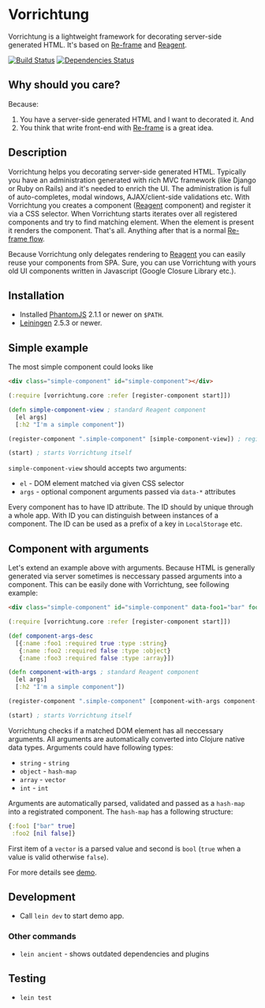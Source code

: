 Vorrichtung
===========

Vorrichtung is a lightweight framework for decorating server-side generated HTML. It's based on
 [Re-frame](https://github.com/Day8/re-frame) and [Reagent](https://github.com/reagent-project/reagent).


[![Build Status](https://travis-ci.org/druids/vorrichtung.svg?branch=master)](https://travis-ci.org/druids/vorrichtung)
[![Dependencies Status](https://jarkeeper.com/druids/vorrichtung/status.png)](https://jarkeeper.com/druids/vorrichtung)


Why should you care?
------------------

Because:

1. You have a server-side generated HTML and I want to decorated it. And
2. You think that write front-end with [Re-frame](https://github.com/Day8/re-frame) is a great idea.


Description
-----------

Vorrichtung helps you decorating server-side generated HTML. Typically you have an administration generated with rich
 MVC framework (like Django or Ruby on Rails) and it's needed to enrich the UI. The administration is full
 of auto-completes, modal windows, AJAX/client-side validations etc. With Vorrichtung you creates a component
 ([Reagent](https://github.com/reagent-project/reagent) component) and register it via a CSS selector. When Vorrichtung
 starts iterates over all registered components and try to find matching element. When the element is present
 it renders the component. That's all. Anything after that is
 a normal [Re-frame flow](https://github.com/Day8/re-frame#flow).


Because Vorrichtung only delegates rendering to [Reagent](https://github.com/reagent-project/reagent)
 you can easily reuse your components from SPA. Sure, you can use Vorrichtung with yours old UI components written
 in Javascript (Google Closure Library etc.).


Installation
------------

* Installed [PhantomJS](http://phantomjs.org/) 2.1.1 or newer on `$PATH`.
* [Leiningen](http://leiningen.org/) 2.5.3 or newer.


Simple example
--------------

The most simple component could looks like

```html
<div class="simple-component" id="simple-component"></div>
```

```clojure
(:require [vorrichtung.core :refer [register-component start]])

(defn simple-component-view ; standard Reagent component
  [el args]
  [:h2 "I'm a simple component"])

(register-component ".simple-component" [simple-component-view]) ; register with CSS selector and vector

(start) ; starts Vorrichtung itself
```

`simple-component-view` should accepts two arguments:
* `el` - DOM element matched via given CSS selector
* `args` - optional component arguments passed via `data-*` attributes

Every component has to have ID attribute. The ID should by unique through a whole app. With ID you can distinguish between instances
 of a component. The ID can be used as a prefix of a key in `LocalStorage` etc.


Component with arguments
------------------------

Let's extend an example above with arguments. Because HTML is generally generated via server sometimes is neccessary passed
 arguments into a component. This can be easily done with Vorrichtung, see following example:

```html
<div class="simple-component" id="simple-component" data-foo1="bar" foo2=""></div>
```

```clojure
(:require [vorrichtung.core :refer [register-component start]])

(def component-args-desc
  [{:name :foo1 :required true :type :string}
   {:name :foo2 :required false :type :object}
   {:name :foo3 :required false :type :array}])

(defn component-with-args ; standard Reagent component
  [el args]
  [:h2 "I'm a simple component"])

(register-component ".simple-component" [component-with-args component-args-desc]) ; register with CSS selector and vector

(start) ; starts Vorrichtung itself
```

Vorrichtung checks if a matched DOM element has all neccessary arguments. All arguments are automatically converted into Clojure
 native data types. Arguments could have following types:

* `string` - `string`
* `object` - `hash-map`
* `array` - `vector`
* `int` - `int`

Arguments are automatically parsed, validated and passed as a `hash-map` into a registrated component. The `hash-map` has a following structure:

```clojure
{:foo1 ["bar" true]
 :foo2 [nil false]}
```

First item of a `vector` is a parsed value and second is `bool` (`true` when a value is valid otherwise `false`).


For more details see [demo](src/vorrichtung-demo).


Development
-----------

* Call `lein dev` to start demo app.


### Other commands

* `lein ancient` - shows outdated dependencies and plugins

Testing
-------

* `lein test`
